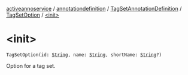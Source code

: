 [activeannoservice](../../../index.md) / [annotationdefinition](../../index.md) / [TagSetAnnotationDefinition](../index.md) / [TagSetOption](index.md) / [&lt;init&gt;](./-init-.md)

# &lt;init&gt;

`TagSetOption(id: `[`String`](https://kotlinlang.org/api/latest/jvm/stdlib/kotlin/-string/index.html)`, name: `[`String`](https://kotlinlang.org/api/latest/jvm/stdlib/kotlin/-string/index.html)`, shortName: `[`String`](https://kotlinlang.org/api/latest/jvm/stdlib/kotlin/-string/index.html)`?)`

Option for a tag set.

